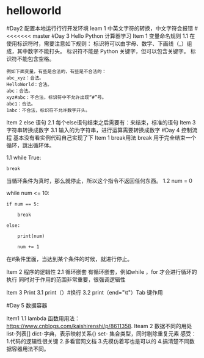 # helloworld
#Day2 配置本地运⾏行行开发环境
Ieam 1
 中英文字符的转换，中文字符会报错
#<<<<<<< master
#Day 3 Hello Python 计算器学习
Item 1 变量命名规则
    1.1 在使用标识符时，需要注意如下规则：
    标识符可以由字母、数字、下画线（_）组成，其中数字不能打头。
    标识符不能是 Python 关键字，但可以包含关键字。
    标识符不能包含空格。

    例如下面变量，有些是合法的，有些是不合法的：
    abc_xyz：合法。
    HelloWorld：合法。
    abc：合法。
    xyz#abc：不合法，标识符中不允许出现“#”号。
    abc1：合法。
    1abc：不合法，标识符不允许数字开头。
Item 2 else 语句
    2.1 每个else语句结束之后需要有：来结束，标准的语句
Item 3 字符串转换成数字
     3.1 输入的为字符串，进行运算需要转换成数字
#Day 4 控制流程
 基本没有看实例代码自己实现了下 
Item 1 break用法
 break 用于完全结束一个循环，跳出循环体。
 
 1.1 while True:

    break
 当循环条件为真时，那么就停止，所以这个指令不返回任何东西。
 1.2 
 num = 0

 while num <= 10:

    if num == 5:

        break

    else:

        print(num)

        num += 1

 在if条件里面，当达到某个条件的时候，就进行停止。

Item 2  程序的逻辑性
  2.1 循环嵌套
   有循环嵌套，例如while ，for 才会进行循环的执行
   同时对于作用的范围非常重要，很强调逻辑性

Item 3 Print
 3.1  print（）#换行
 3.2  print（end="\t"）Tab 键作用

#Day 5 数据容器

Item1
 1.1 lambda 函数用用法：https://www.cnblogs.com/kaishirenshi/p/8611358.
Iteam 2 数据不同的用处
  list-列表[]
  dict-字典，表示映射关系{}
  set- 集合类型，同时剔除重复元素
感受：
    1.代码的逻辑性很关键
    2.多看官网文档
    3.先模仿着写也是可以的
    4.搞清楚不同数据容器用法不同。
   
